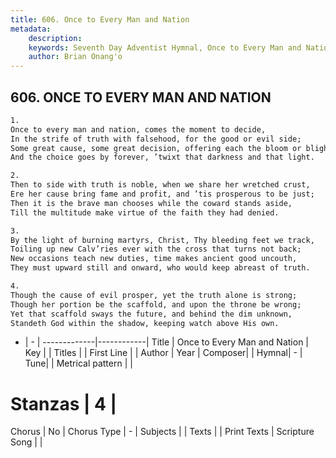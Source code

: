 ```yaml
---
title: 606. Once to Every Man and Nation
metadata:
    description: 
    keywords: Seventh Day Adventist Hymnal, Once to Every Man and Nation, , 
    author: Brian Onang'o
---
```



## 606. ONCE TO EVERY MAN AND NATION

```txt
1.
Once to every man and nation, comes the moment to decide,
In the strife of truth with falsehood, for the good or evil side;
Some great cause, some great decision, offering each the bloom or blight,
And the choice goes by forever, ’twixt that darkness and that light.

2.
Then to side with truth is noble, when we share her wretched crust,
Ere her cause bring fame and profit, and ’tis prosperous to be just;
Then it is the brave man chooses while the coward stands aside,
Till the multitude make virtue of the faith they had denied.

3.
By the light of burning martyrs, Christ, Thy bleeding feet we track,
Toiling up new Calv’ries ever with the cross that turns not back;
New occasions teach new duties, time makes ancient good uncouth,
They must upward still and onward, who would keep abreast of truth.

4.
Though the cause of evil prosper, yet the truth alone is strong;
Though her portion be the scaffold, and upon the throne be wrong;
Yet that scaffold sways the future, and behind the dim unknown,
Standeth God within the shadow, keeping watch above His own.
```

- |   -  |
-------------|------------|
Title | Once to Every Man and Nation |
Key |  |
Titles |  |
First Line |  |
Author | 
Year | 
Composer|  |
Hymnal|  - |
Tune|  |
Metrical pattern | |
# Stanzas | 4 |
Chorus | No |
Chorus Type | - |
Subjects |  |
Texts |  |
Print Texts | 
Scripture Song |  |
  
